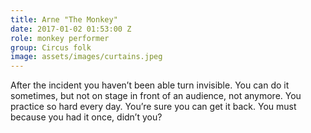 ```yaml
---
title: Arne "The Monkey"
date: 2017-01-02 01:53:00 Z
role: monkey performer
group: Circus folk
image: assets/images/curtains.jpeg
---
```


After the incident you haven’t been able turn invisible. You can do it sometimes, but not on stage in front of an audience, not anymore. You practice so hard every day. You’re sure you can get it back. You must because you had it once, didn’t you?
